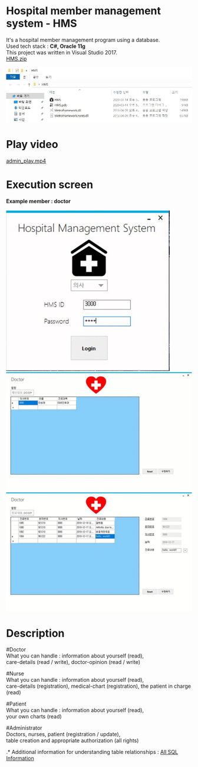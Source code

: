 # Hospital member management system - HMS
It's a hospital member management program using a database. <br>
Used tech stack : <b>C#, Oracle 11g</b> <br>
This project was written in Visual Studio 2017. <br>
[HMS.zip](HMS.zip) <br>
<div><img src="images/HMS File Info.JPG"></div>
 
# Play video
[admin_play.mp4](admin_play.mp4) <br>

# Execution screen
<b>Example member : doctor</b> <br><br>
![alt-tag](images/doctor_gif1.gif)
![alt-tag](images/doctor_gif2.gif)
![alt-tag](images/doctor_gif3.gif)

# Description
#Doctor <br>
What you can handle : information about yourself (read), <br>
care-details (read / write), doctor-opinion (read / write) <br>

#Nurse <br>
What you can handle : information about yourself (read), <br>
care-details (registration), medical-chart (registration), the patient in charge (read) <br>

#Patient <br>
What you can handle : information about yourself (read), <br>
your own charts (read) <br>

#Administrator <br>
Doctors, nurses, patient (registration / update), <br>
table creation and appropriate authorization (all rights) <br>

.* Additional information for understanding table relationships : 
[All SQL Information](https://github.com/JAlthea/Hospital-member-management-system/blob/master/HMS%20Project/important%20files/all%20SQL%20info.txt)
